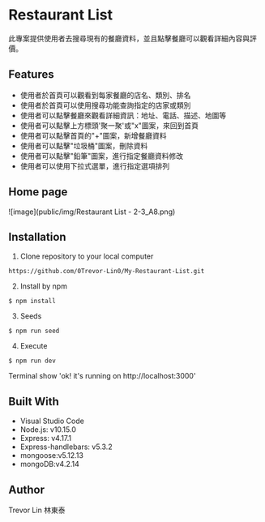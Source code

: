 # Restaurant List
此專案提供使用者去搜尋現有的餐廳資料，並且點擊餐廳可以觀看詳細內容與評價。

## Features
- 使用者於首頁可以觀看到每家餐廳的店名、類別、排名
- 使用者於首頁可以使用搜尋功能查詢指定的店家或類別
- 使用者可以點擊餐廳來觀看詳細資訊：地址、電話、描述、地圖等
- 使用者可以點擊上方標頭'聚一聚'或"x"圖案，來回到首頁
- 使用者可以點擊首頁的"+"圖案，新增餐廳資料
- 使用者可以點擊"垃圾桶"圖案，刪除資料
- 使用者可以點擊"鉛筆"圖案，進行指定餐廳資料修改
- 使用者可以使用下拉式選單，進行指定選項排列

## Home page
![image](public/img/Restaurant List - 2-3_A8.png)

## Installation

1. Clone repository to your local computer
```
https://github.com/0Trevor-Lin0/My-Restaurant-List.git
```
2. Install by npm
```
$ npm install
```
3. Seeds
```
$ npm run seed
```

4. Execute
```
$ npm run dev
```
Terminal show 'ok! it's running on http://localhost:3000'

## Built With
* Visual Studio Code 
* Node.js: v10.15.0
* Express: v4.17.1
* Express-handlebars: v5.3.2
* mongoose:v5.12.13
* mongoDB:v4.2.14

## Author
Trevor Lin 林東泰
